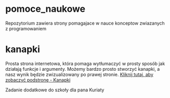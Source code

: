 # pomoce_naukowe
Repozytorium zawiera strony pomagajace w nauce konceptow zwiazanych z programowaniem

# kanapki
Prosta strona internetowa, która pomaga wytłumaczyć w prosty sposób jak działają funkcje i argumenty. Możemy bardzo prosto stworzyć kanapki, a nasz wynik będzie zwizualizowany po prawej stronie.
[Kliknij tutaj, aby zobaczyć podstronę - Kanapki](https://0x45r.github.io/pomoce_naukowe/kanapki/)

Zadanie dodatkowe do szkoły dla pana Kuriaty
